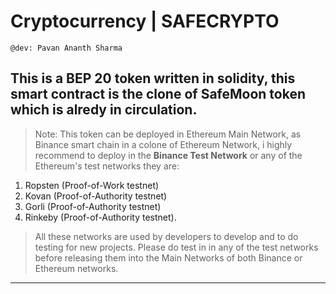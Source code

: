# Cryptocurrency | SAFECRYPTO

```
@dev: Pavan Ananth Sharma
```

## This is a BEP 20 token written in solidity, this smart contract is the clone of SafeMoon token which is alredy in circulation.

> Note: This token can be deployed in Ethereum Main Network, as Binance smart chain in a colone of Ethereum Network, i highly recommend to deploy in the **Binance Test Network**
or any of the Ethereum's test networks they are:
1. Ropsten (Proof-of-Work testnet)
2. Kovan (Proof-of-Authority testnet)
3. Gorli (Proof-of-Authority testnet)
4. Rinkeby (Proof-of-Authority testnet). 
>All these networks are used by developers to develop and to do testing for new projects.
>Please do test in in any of the test networks before releasing them into the Main Networks of both Binance or Ethereum networks.
-----------------------------------------------------------------------------------------------------------------------------------------------------------------------------------
